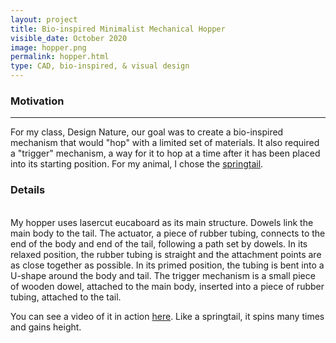 ```yaml
---
layout: project
title: Bio-inspired Minimalist Mechanical Hopper
visible_date: October 2020
image: hopper.png
permalink: hopper.html
type: CAD, bio-inspired, & visual design
---
```


### Motivation

<hr class="light">


For my class, Design Nature, our goal was to create a bio-inspired mechanism that would "hop" with a limited set of materials. It also required a "trigger" mechanism, a way for it to hop at a time after it has been placed into its starting position. For my animal, I chose the [springtail](https://www.youtube.com/watch?v=Qu01EUeE5PM&ab_channel=AntLab). 





### Details

<br>
My hopper uses lasercut eucaboard as its main structure. Dowels link the main body to the tail. The actuator, a piece of rubber tubing, connects to the end of the body and end of the tail, following a path set by dowels. In its relaxed position, the rubber tubing is straight and the attachment points are as close together as possible. In its primed position, the tubing is bent into a U-shape around the body and tail. The trigger mechanism is a small piece of wooden dowel, attached to the main body, inserted into a piece of rubber tubing, attached to the tail.

<br>

You can see a video of it in action [here](https://photos.app.goo.gl/mTAZzpFe9dmpfrwa9). Like a springtail, it spins many times and gains height.